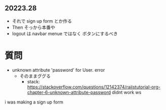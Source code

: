 ## 20223.28
- それで sign up form とか作る
- Then そっから本番や
- logout は navbar menue ではなく ボタンにするべき

# 質問
- unknown attribute 'password' for User. error
  - そのままググる 
    - stack: https://stackoverflow.com/questions/12142374/railstutorial-org-chapter-6-unknown-attribute-password didnt work
ws


i was making a sign up form 
